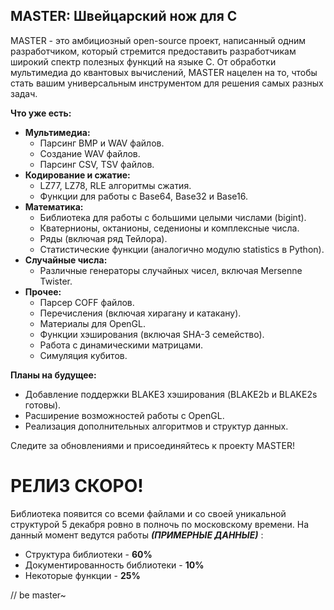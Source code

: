## MASTER: Швейцарский нож для C

MASTER - это амбициозный open-source проект, написанный одним разработчиком, который стремится предоставить разработчикам широкий спектр полезных функций на языке C. От обработки мультимедиа до квантовых вычислений, MASTER нацелен на то, чтобы стать вашим универсальным инструментом для решения самых разных задач.

**Что уже есть:**

* **Мультимедиа:**
    * Парсинг BMP и WAV файлов.
    * Создание WAV файлов.
    * Парсинг CSV, TSV файлов.
* **Кодирование и сжатие:**
    * LZ77, LZ78, RLE алгоритмы сжатия.
    * Функции для работы с Base64, Base32 и Base16.
* **Математика:**
    * Библиотека для работы с большими целыми числами (bigint).
    * Кватернионы, октанионы, седенионы и комплексные числа.
    * Ряды (включая ряд Тейлора).
    * Статистические функции (аналогично модулю statistics в Python).
* **Случайные числа:**
    * Различные генераторы случайных чисел, включая Mersenne Twister.
* **Прочее:**
    * Парсер COFF файлов.
    * Перечисления (включая хирагану и катакану).
    * Материалы для OpenGL.
    * Функции хэширования (включая SHA-3 семейство).
    * Работа с динамическими матрицами.
    * Симуляция кубитов.

**Планы на будущее:**

* Добавление поддержки BLAKE3 хэширования (BLAKE2b и BLAKE2s готовы).
* Расширение возможностей работы с OpenGL.
* Реализация дополнительных алгоритмов и структур данных.

Следите за обновлениями и присоединяйтесь к проекту MASTER!

# РЕЛИЗ СКОРО!
Библиотека появится со всеми файлами и со своей уникальной структурой 5 декабря ровно в полночь по московскому времени.
На данный момент ведутся работы ***(ПРИМЕРНЫЕ ДАННЫЕ)*** :
* Структура библиотеки - **60%**
* Документированность библиотеки - **10%**
* Некоторые функции - **25%**

// be master~
